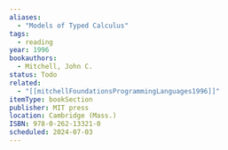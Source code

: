 ```yaml
---
aliases:
  - "Models of Typed Calculus"
tags:
  - reading
year: 1996
bookauthors:
  - Mitchell, John C.    
status: Todo 
related:
  - "[[mitchellFoundationsProgrammingLanguages1996]]"  
itemType: bookSection  
publisher: MIT press  
location: Cambridge (Mass.)  
ISBN: 978-0-262-13321-0
scheduled: 2024-07-03
---
```


